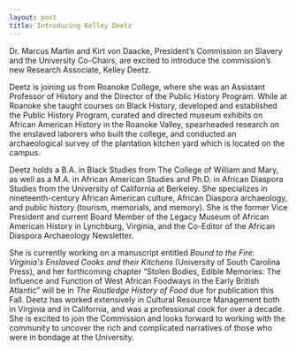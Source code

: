 ```yaml
---
layout: post
title: Introducing Kelley Deetz
---
```


Dr. Marcus Martin and Kirt von Daacke, President’s Commission on Slavery and the University Co-Chairs, are excited to introduce the commission’s new Research Associate, Kelley Deetz.

Deetz is joining us from Roanoke College, where she was an Assistant Professor of History and the Director of the Public History Program. While at Roanoke she taught courses on Black History, developed and established the Public History Program, curated and directed museum exhibits on African American History in the Roanoke Valley, spearheaded research on the enslaved laborers who built the college, and conducted an archaeological survey of the plantation kitchen yard which is located on the campus.

Deetz holds a B.A. in Black Studies from The College of William and Mary, as well as a M.A. in African American Studies and Ph.D. in African Diaspora Studies from the University of California at Berkeley.  She specializes in nineteenth-century African American culture, African Diaspora archaeology, and public history (tourism, memorials, and memory). She is the former Vice President and current Board Member of the Legacy Museum of African American History in Lynchburg, Virginia, and the Co-Editor of the African Diaspora Archaeology Newsletter.

She is currently working on a manuscript entitled *Bound to the Fire:
Virginia's Enslaved Cooks and their Kitchens* (University of South
Carolina Press), and her forthcoming
chapter “Stolen Bodies, Edible Memories: The Influence and Function of
West African Foodways in the Early British Atlantic” will be in *The
Routledge History of Food* due for publication this Fall.  Deetz has worked extensively in Cultural Resource Management both in Virginia and in California, and was a professional cook for over a decade. She is excited to join the Commission and looks forward to working with the community to uncover the rich and complicated narratives of those who were in bondage at the University.


